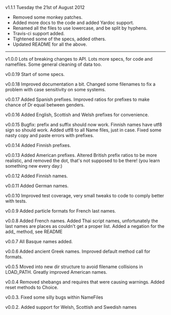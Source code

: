 v1.1.1 Tuesday the 21st of August 2012

* Removed some monkey patches.
* Added more docs to the code and added Yardoc support.
* Renamed all the files to use lowercase, and be split by hyphens.
* Travis-ci support added.
* Tightened some of the specs, added others.
* Updated README for all the above.

----

v1.0.0 Lots of breaking changes to API. Lots more specs, for code and namefiles. Some general cleaning of data too.

v0.0.19 Start of some specs.

v0.0.18 Improved documentation a bit. Changed some filenames to fix a problem with case sensitivity on some systems.

v0.0.17 Added Spanish prefixes. Improved ratios for prefixes to make chance of Dr equal between genders.

v0.0.16 Added English, Scottish and Welsh prefixes for convenience.

v0.0.15 Bugfix: prefix and suffix should now work. Finnish names have utf8 sign so should work. Added utf8 to all Name files, just in case. Fixed some nasty copy and paste errors with prefixes.

v0.0.14 Added Finnish prefixes.

v0.0.13 Added American prefixes. Altered British prefix ratios to be more realistic, and removed the dot, that's not supposed to be there! (you learn something new every day:)

v0.0.12 Added Finnish names.

v0.0.11 Added German names.

v0.0.10 Improved test coverage, very small tweaks to code to comply better with tests.

v0.0.9 Added particle formats for French last names.

v0.0.8 Added French names. Added Thai script names, unfortunately the last names are places as couldn't get a proper list. Added a negation for the add_ method, see README

v0.0.7  All Basque names added.

v0.0.6 Added ancient Greek names. Improved default method call for formats.

v0.0.5 Moved into new dir structure to avoid filename collisions in LOAD_PATH. Greatly improved American names.

v0.0.4 Removed shebangs and requires that were causing warnings. Added reset methods to Choice.

v0.0.3. Fixed some silly bugs within NameFiles

v0.0.2. Added support for Welsh, Scottish and Swedish names
